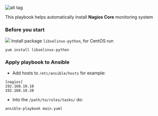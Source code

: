 ![alt tag](http://www.telnetport25.com/wp-content/uploads/2012/03/NagiosLogo.png)


This playbook helps automatically install **Nagios Core** monitoring system

### Before you start
![](https://cdn1.iconfinder.com/data/icons/hawcons/32/700231-icon-61-warning-128.png)
Install package `libselinux-python`, for CentOS run
```
yum install libselinux-python
```

### Apply playbook to Ansible
* Add hosts to `/etc/ansible/hosts` for example:
```
[nagios]
192.168.10.10
192.168.10.20
```

* Into the `/path/to/roles/tasks/` do:
```
ansible-playbook main.yuml
```
